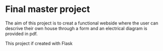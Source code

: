 # Final master project

The aim of this project is to creat a functional webside where the user can descrive their own house through a form and an electrical diagram is provided in pdf.

This project if created with Flask
